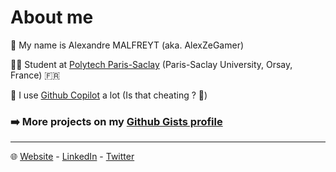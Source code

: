 # About me

:bust_in_silhouette: My name is Alexandre MALFREYT (aka. AlexZeGamer)

:student: Student at [Polytech Paris-Saclay](https://www.polytech.universite-paris-saclay.fr/) (Paris-Saclay University, Orsay, France) 🇫🇷

:robot: I use [Github Copilot](https://copilot.github.com/) a lot (Is that cheating ? :grimacing:)



### ➡️ **More projects on my [Github Gists profile](https://gist.github.com/AlexZeGamer)**

---

:globe_with_meridians: [Website](https://alexandre.malfre.yt/) - [LinkedIn](https://www.linkedin.com/in/alexandre-malfreyt/) - [Twitter](https://www.twitter.com/AlexZeGamr)

